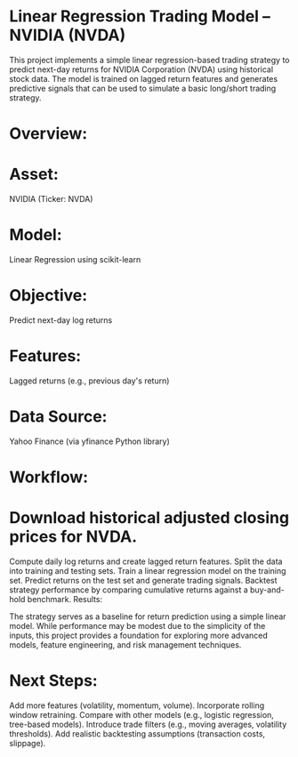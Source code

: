# Linear Regression Trading Model – NVIDIA (NVDA)

This project implements a simple linear regression-based trading strategy to predict next-day returns for NVIDIA Corporation (NVDA) using historical stock data. The model is trained on lagged return features and generates predictive signals that can be used to simulate a basic long/short trading strategy.

# Overview:

# Asset: 
NVIDIA (Ticker: NVDA)
# Model: 
Linear Regression using scikit-learn
# Objective: 
Predict next-day log returns
# Features:
Lagged returns (e.g., previous day's return)
# Data Source: 
Yahoo Finance (via yfinance Python library)

# Workflow:

# Download historical adjusted closing prices for NVDA.
Compute daily log returns and create lagged return features.
Split the data into training and testing sets.
Train a linear regression model on the training set.
Predict returns on the test set and generate trading signals.
Backtest strategy performance by comparing cumulative returns against a buy-and-hold benchmark.
Results:

The strategy serves as a baseline for return prediction using a simple linear model. While performance may be modest due to the simplicity of the inputs, this project provides a foundation for exploring more advanced models, feature engineering, and risk management techniques.

# Next Steps:

Add more features (volatility, momentum, volume).
Incorporate rolling window retraining.
Compare with other models (e.g., logistic regression, tree-based models).
Introduce trade filters (e.g., moving averages, volatility thresholds).
Add realistic backtesting assumptions (transaction costs, slippage).
